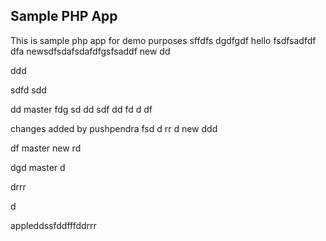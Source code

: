## Sample PHP App 
This is sample php app for demo purposes
sffdfs
dgdfgdf
hello
fsdfsadfdf
dfa
newsdfsdafsdafdfgsfsaddf
 new
dd

ddd


sdfd
sdd

dd
master
fdg
sd
dd
sdf
dd
fd
d
df

changes added by pushpendra
fsd
d
rr
d
 new
ddd

df
 master
 new
rd

dgd
master
d

drrr

d


appleddssfddfffddrrr

